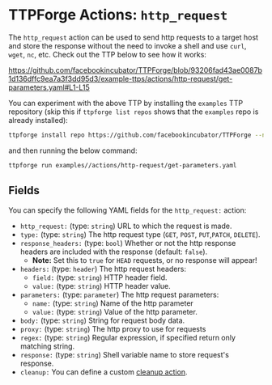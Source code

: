 # TTPForge Actions: `http_request`

The `http_request` action can be used to send http requests to a target host and
store the response without the need to invoke a shell and use `curl`, `wget`,
`nc`, etc. Check out the TTP below to see how it works:

https://github.com/facebookincubator/TTPForge/blob/93206fad43ae0087b1d136dffc9ea7a3f3dd95d3/example-ttps/actions/http-request/get-parameters.yaml#L1-L15

You can experiment with the above TTP by installing the `examples` TTP
repository (skip this if `ttpforge list repos` shows that the `examples` repo is
already installed):

```bash
ttpforge install repo https://github.com/facebookincubator/TTPForge --name examples
```

and then running the below command:

```bash
ttpforge run examples//actions/http-request/get-parameters.yaml
```

## Fields

You can specify the following YAML fields for the `http_request:` action:

- `http_request:` (type: `string`) URL to which the request is made.
- `type:` (type: `string`) The http request type (`GET`, `POST`, `PUT`,`PATCH`,
  `DELETE`).
- `response_headers:` (type: `bool`) Whether or not the http response headers
 are included with the response (default: `false`).
  - **Note:** Set this to `true` for `HEAD` requests, or no response will appear!
- `headers:` (type: `header`) The http request headers:
  - `field:` (type: `string`) HTTP header field.
  - `value:` (type: `string`) HTTP header value.
- `parameters:` (type: `parameter`) The http request parameters:
  - `name:` (type: `string`) Name of the http parameter
  - `value:` (type: `string`) Value of the http parameter.
- `body:` (type: `string`) String for request body data.
- `proxy:` (type: `string`) The http proxy to use for requests
- `regex:` (type: `string`) Regular expression, if specified return only
  matching string.
- `response:` (type: `string`) Shell variable name to store request's response.
- `cleanup:` You can define a custom
  [cleanup action](https://github.com/facebookincubator/TTPForge/blob/main/docs/foundations/cleanup.md#cleanup-basics).
